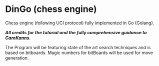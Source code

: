 # DinGo (chess engine)
Chess engine (following UCI protocol) fully implemented in Go (Golang).

***All credits for the tutorial and the fully comprehensive guidance to [CaroKanns](https://www.youtube.com/playlist?list=PLftcy-r3mehgu4gikLTFoI1CXh2bHm3rf).***

The Program will be featuring state of the art search techniques and is based on bitboards. Magic numbers for bitBoards will be used for move generation.


